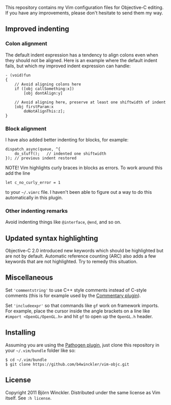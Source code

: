 This repository contains my Vim configuration files for Objective-C editing.
If you have any improvements, please don't hesitate to send them my way.


## Improved indenting

### Colon alignment

The default indent expression has a tendency to align colons even when they
should not be aligned.  Here is an example where the default indent fails, but
which my improved indent expression can handle:

```objc
- (void)fun
{
    // Avoid aligning colons here
    if ([obj callSomething:x])
        [obj dontAlign:y]

    // Avoid aligning here, preserve at least one shiftwidth of indent
    [obj firstParam:x
        doNotAlignThis:z];
}
```

### Block alignment

I have also added better indenting for blocks, for example:

```objc
dispatch_async(queue, ^{
    do_stuff();   // indented one shiftwidth
}); // previous indent restored
```

NOTE! Vim highlights curly braces in blocks as errors.  To work around this add
the line

```viml
let c_no_curly_error = 1
```

to your `~/.vimrc` file.  I haven't been able to figure out a way to do this
automatically in this plugin.

### Other indenting remarks

Avoid indenting things like `@interface`, `@end`, and so on.


## Updated syntax highlighting

Objective-C 2.0 introduced new keywords which should be highlighted but are not
by default.  Automatic reference counting (ARC) also adds a few keywords that
are not highlighted.  Try to remedy this situation.


## Miscellaneous

Set `'commentstring'` to use C++ style comments instead of C-style comments
(this is for example used by the
[Commentary plugin](https://github.com/tpope/vim-commentary)).

Set `'includeexpr'` so that commands like `gf` work on framework imports.  For
example, place the cursor inside the angle brackets on a line like `#import
<OpenGL/OpenGL.h>` and hit `gf` to open up the `OpenGL.h` header.


## Installing

Assuming you are using the
[Pathogen plugin](https://github.com/tpope/vim-pathogen),
just clone this repository in your `~/.vim/bundle` folder like so:

```
$ cd ~/.vim/bundle
$ git clone https://github.com/b4winckler/vim-objc.git
```

## License

Copyright 2011 Björn Winckler.  Distributed under the same license as Vim
itself.  See `:h license`.
